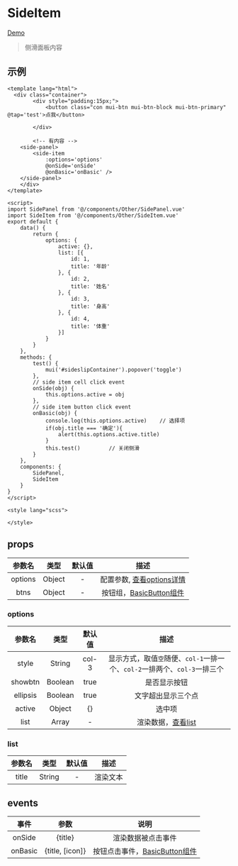 # SideItem
[Demo](http://watasi.gitee.io/infozx_api/dist/#/sideItem)
> 侧滑面板内容

## 示例
```vue{20}
<template lang="html">
  <div class="container">
		<div style="padding:15px;">
			<button class="con mui-btn mui-btn-block mui-btn-primary" @tap='test'>点我</button>
			
		</div>
		
		<!-- 有内容 -->
  	<side-panel>
  		<side-item
  			:options='options'
  			@onSide='onSide'
  			@onBasic='onBasic' />
  	</side-panel>
	</div>
</template>

<script>
import SidePanel from '@/components/Other/SidePanel.vue'
import SideItem from '@/components/Other/SideItem.vue'
export default {
	data() {
		return {
			options: {
				active: {},
				list: [{
					id: 1,
					title: '年龄'
				}, {
					id: 2,
					title: '姓名'
				}, {
					id: 3,
					title: '身高'
				}, {
					id: 4,
					title: '体重'
				}]
			}
		}
	},
	methods: {
		test() {
			mui('#sideslipContainer').popover('toggle')
		},
		// side item cell click event
		onSide(obj) {
			this.options.active = obj
		},
		// side item button click event
		onBasic(obj) {
			console.log(this.options.active) 	// 选择项
			if(obj.title === '确定'){
				alert(this.options.active.title)
			}
			this.test() 		// 关闭侧滑
		}
	},
	components: {
		SidePanel,
		SideItem
	}
}
</script>

<style lang="scss">

</style>
```

## props
|参数名|类型|默认值|描述|
|:---:|:---:|:---:|:---:|
|options|Object|-|配置参数, [查看options详情](#options)|
|btns|Object|-|按钮组，[BasicButton组件](../button/BasicButton)|

### options
|参数名|类型|默认值|描述|
|:---:|:---:|:---:|:---:|
|style|String|col-3|显示方式，取值`空`随便、`col-1`一排一个、`col-2`一排两个、`col-3`一排三个|
|showbtn|Boolean|true|是否显示按钮|
|ellipsis|Boolean|true|文字超出显示三个点|
|active|Object|{}|选中项|
|list|Array|-|渲染数据，[查看list](#list)|

### list
|参数名|类型|默认值|描述|
|:---:|:---:|:---:|:---:|
|title|String|-|渲染文本|

## events
|事件|参数|说明|
|:---:|:---:|:---:|
|onSide|{title}|渲染数据被点击事件|
|onBasic|{title, [icon]}|按钮点击事件，[BasicButton组件](../button/BasicButton)|